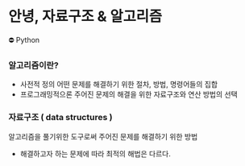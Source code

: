 # 안녕, 자료구조 & 알고리즘
<aside>
⛔ Python

</aside>

### 알고리즘이란?

- 사전적 정의 어떤 문제를 해결하기 위한 절차, 방법, 명령어들의 집합
- 프로그래밍적으론 주어진 문제의 해결을 위한 자료구조와 연산 방법의 선택

### 자료구조 ( data structures )

알고리즘을 풀기위한 도구로써 주어진 문제를 해결하기 위한 방법

- 해결하고자 하는 문제에 따라 최적의 해법은 다르다.

